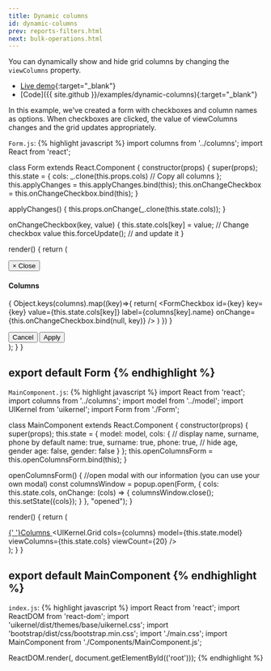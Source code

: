 ```yaml
---
title: Dynamic columns
id: dynamic-columns
prev: reports-filters.html
next: bulk-operations.html
---
```


You can dynamically show and hide grid columns by changing the `viewColumns` property.

* [Live demo](/examples/dynamic-columns/){:target="_blank"}
* [Code]({{ site.github }}/examples/dynamic-columns){:target="_blank"}

In this example, we've created a form with checkboxes and column names as options.
When checkboxes are clicked, the value of viewColumns changes and the grid updates appropriately.

`Form.js`:
{% highlight javascript %}
import columns from '../columns';
import React from 'react';

class Form extends React.Component {
  constructor(props) {
    super(props);
    this.state = {
      cols: _.clone(this.props.cols) // Copy all columns
    };
    this.applyChanges = this.applyChanges.bind(this);
    this.onChangeCheckbox = this.onChangeCheckbox.bind(this);
  }

  applyChanges() {
    this.props.onChange(_.clone(this.state.cols));
  }

  onChangeCheckbox(key, value) { 
    this.state.cols[key] = value; // Change checkbox value
    this.forceUpdate(); // and update it
  }

  render() {
    return (
      <div className="modal-dialog">
        <div className="modal-content animated fadeIn">
          <div className="modal-header">
            <button type="button" className="close" data-dismiss="modal">
              <span aria-hidden="true">×</span>
              <span className="sr-only">Close</span>
            </button>
            <h4 className="modal-title">Columns</h4>
          </div>
          <div className="modal-body">
            <form className="form-horizontal">
              { 
                Object.keys(columns).map((key)=>{
                  return(
                    <FormCheckbox
                      id={key}
                      key={key}
                      value={this.state.cols[key]}
                      label={columns[key].name}
                      onChange={this.onChangeCheckbox.bind(null, key)}
                    />
                  )
                })
              }
            </form>
          </div>
          <div className="modal-footer">
            <button type="button" className="btn btn-white" data-dismiss="modal">Cancel</button>
            <button type="submit" className="btn btn-primary" onClick={this.applyChanges}>Apply</button>
          </div>
        </div>
      </div>
    );
  }
}

export default Form
{% endhighlight %}
---

`MainComponent.js`:
{% highlight javascript %}
import React from 'react';
import columns from '../columns';
import model from '../model';
import UIKernel from 'uikernel';
import Form from './Form';

class MainComponent extends React.Component {
  constructor(props) {
    super(props);
    this.state = {
      model: model,
      cols: {
        // display name, surname, phone by default
        name: true,
        surname: true,
        phone: true,
        // hide age, gender
        age: false,
        gender: false
      }
    };
    this.openColumnsForm = this.openColumnsForm.bind(this);
  }

  openColumnsForm() {
    //open modal with our information (you can use your own modal)
    const columnsWindow = popup.open(Form, {
      cols: this.state.cols,
      onChange: (cols) => {
        columnsWindow.close();
        this.setState({cols});
      }
    }, "opened");
  }

  render() {
    return (
      <div>
        <a href="#" className="btn btn-success" onClick={this.openColumnsForm}>
          <i className="fa fa-th-list"></i>{' '}Columns
        </a>
        <UIKernel.Grid
          cols={columns}
          model={this.state.model}
          viewColumns={this.state.cols}
          viewCount={20}
        />
      </div>
    );
  }
}

export default MainComponent
{% endhighlight %}
---

`index.js`:
{% highlight javascript %}
import React from 'react';
import ReactDOM from 'react-dom';
import 'uikernel/dist/themes/base/uikernel.css';
import 'bootstrap/dist/css/bootstrap.min.css';
import './main.css';
import MainComponent from './Components/MainComponent.js';

ReactDOM.render(<MainComponent/>, document.getElementById(('root')));
{% endhighlight %}
